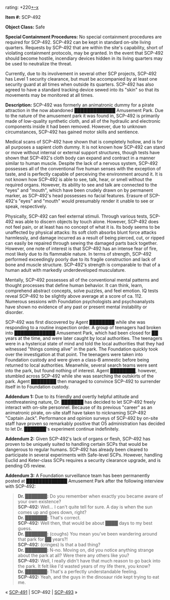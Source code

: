 rating: +220[+](javascript:; "I like it")[–](javascript:; "I don't like it")[x](javascript:; "Cancel my vote")

**Item #:** SCP-492

**Object Class:** Safe

**Special Containment Procedures:** No special containment procedures are required for SCP-492. SCP-492 can be kept in standard on-site living quarters. Requests by SCP-492 that are within the site's capability, short of violating containment protocols, may be granted. In the event that SCP-492 should become hostile, incendiary devices hidden in its living quarters may be used to neutralize the threat.

Currently, due to its involvement in several other SCP projects, SCP-492 has Level 1 security clearance, but must be accompanied by at least one security guard at all times when outside its quarters. SCP-492 has also agreed to have a standard tracking device sewed into its "skin" so that its movements may be monitored at all times.

**Description:** SCP-492 was formerly an animatronic dummy for a pirate attraction in the now abandoned █████████████ Amusement Park. Due to the nature of the amusement park it was found in, SCP-492 is primarily made of low-quality synthetic cloth, and all of the hydraulic and electronic components inside it had been removed. However, due to unknown circumstances, SCP-492 has gained motor skills and sentience.

Medical scans of SCP-492 have shown that is completely hollow, and is for all purposes a sapient cloth dummy. It is not known how SCP-492 can stand or move without internal or external support structures, though tests have shown that SCP-492's cloth body can expand and contract in a manner similar to human muscle. Despite the lack of a nervous system, SCP-492 possesses all of the conventional five human senses with the exception of taste, and is perfectly capable of perceiving the environment around it. It is not known how SCP-492 is able to see, talk, hear, or smell without the required organs. However, its ability to see and talk are connected to the "eyes" and "mouth", which have been crudely drawn on by permanent marker, as SCP-492's head possesses no facial features. Erasure of SCP-492's "eyes" and "mouth" would presumably render it unable to see or speak, respectively.

Physically, SCP-492 can feel external stimuli. Through various tests, SCP-492 was able to discern objects by touch alone. However, SCP-492 does not feel pain, or at least has no concept of what it is. Its body seems to be unaffected by physical attacks: Its soft cloth absorbs blunt force attacks harmlessly, and damage incurred as a result of being pierced, cut, or ripped can easily be repaired through sewing the damaged parts back together. However, one note of interest is that SCP-492 has an intense fear of fire, most likely due to its flammable nature. In terms of strength, SCP-492 performed exceedingly poorly due to its fragile construction and lack of bone and muscle structure. SCP-492's strength is comparable to that of a human adult with markedly underdeveloped musculature.

Mentally, SCP-492 possesses all of the conventional mental patterns and thought processes that define human behavior. It can think, learn, comprehend abstract concepts, solve puzzles, and feel emotion. IQ tests reveal SCP-492 to be slightly above average at a score of ca. 112. Numerous sessions with Foundation psychologists and psychoanalysts have shown no evidence of any past or present mental instability or disorder.

SCP-492 was first discovered by Agent ████████ while she was responding to a routine inspection order. A group of teenagers had broken into █████████████ Amusement Park, which had been closed for ██ years at the time, and were later caught by local authorities. The teenagers were in a hysterical state of mind and told the local authorities that they had witnessed "things coming alive" in the park. The Foundation quickly took over the investigation at that point. The teenagers were taken into Foundation custody and were given a class-B amnestic before being returned to local authorities. Meanwhile, several search teams were sent into the park, but found nothing of interest. Agent ████████, however, stumbled across SCP-492 while she was searching the outskirts of the park. Agent ████████ then managed to convince SCP-492 to surrender itself in to Foundation custody.

**Addendum 1:** Due to its friendly and overtly helpful attitude and nonthreatening nature, Dr. ███████ has decided to let SCP-492 freely interact with on-site personnel. Because of its previous "career" as an animatronic pirate, on-site staff have taken to nicknaming SCP-492 "Captain Jack". Performance and opinion surveys of SCP-492 by on-site staff have proven so remarkably positive that O5 administration has decided to let Dr. ███████'s experiment continue indefinitely.

**Addendum 2:** Given SCP-492's lack of organs or flesh, SCP-492 has proven to be uniquely suited to handling certain SCPs that would be dangerous to regular humans. SCP-492 has already been cleared to participate in several experiments with Safe-level SCPs. However, handling Euclid and Keter-class SCPs requires a security clearance upgrade, and is pending O5 review.

**Addendum 3:** A Foundation surveillance team has been permanently posted at █████████████ Amusement Park after the following interview with SCP-492:

> **<Begin Log>**
> 
> **Dr. ███████:** Do you remember when exactly you became aware of your own existence?  
> **SCP-492:** Well… I can't quite tell for sure. A day is when the sun comes up and goes down, right?  
> **Dr. ███████:** That's correct.  
> **SCP-492:** Well then, that would be about ████ days to my best guess.  
> **Dr. ███████:** (coughs) You mean you've been wandering around that park for ██ years?!  
> **SCP-492:** (cringes) Is that a bad thing?  
> **Dr. ███████:** N-no. Moving on, did you notice anything strange about the park at all? Were there any others like you?  
> **SCP-492:** Well, I really didn't have that much reason to go back into the park. It felt like I'd wasted years of my life there, you know?  
> **Dr. ███████:** That's a perfectly understandable feeling.  
> **SCP-492:** Yeah, and the guys in the dinosaur ride kept trying to eat me.
> 
> **<End Log>**

« [SCP-491](/scp-491) | SCP-492 | [SCP-493](/scp-493) »